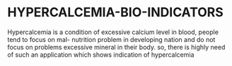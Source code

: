 # HYPERCALCEMIA-BIO-INDICATORS
Hypercalcemia is  a condition of excessive calcium level in blood, people tend to focus on mal- nutrition problem in developing nation and do not focus on problems excessive mineral in their body. so, there is highly need of such an application which shows indication of hypercalcemia
